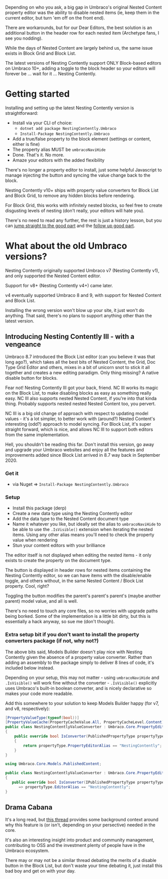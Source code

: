 Depending on who you ask, a big gap in Umbraco's original Nested Content property editor was the ability to disable nested items (ie, keep them in the current editor, but turn 'em off on the front end). 

There are workarounds, but for our Dear Editors, the best solution is an additional button in the header row for each nested item (Archetype fans, I see you nodding).

While the days of Nested Content are largely behind us, the same issue exists in Block Grid and Block List.

The latest versions of Nesting Contently support ONLY Block-based editors on Umbraco 10+, adding a toggle to the block header so your editors will forever be ... wait for it ... Nesting Contently.

# Getting started

Installing and setting up the latest Nesting Contently version is straightforward:

- Install via your CLI of choice:
  - `dotnet add package NestingContently.Umbraco`
  - `Install-Package NestingContently.Umbraco`
- Add a true/false property to the block element (settings or content, either is fine)
- The property alias MUST be `umbracoNaviHide`
- Done. That's it. No more.
- Amaze your editors with the added flexibility

There's no longer a property editor to install, just some helpful Javascript to manage injecting the button and syncing the value change back to the block.

Nesting Contently v10+ ships with property value converters for Block List and Block Grid, to remove any hidden blocks before rendering.

For Block Grid, this works with infinitely nested blocks, so feel free to create disgusting levels of nesting (don't really, your editors will hate you).

There's no need to read any further, the rest is just a history lesson, but you can [jump straight to the good part](http://issues.umbraco.org/issue/U4-10422) and the [follow up good part](https://github.com/umbraco/Umbraco-CMS/issues/2887).

# What about the old Umbraco versions?

Nesting Contently originally supported Umbraco v7 (Nesting Contently v1), and only supported the Nested Content editor.

Support for v8+ (Nesting Contently v4+) came later.

v4 eventually supported Umbraco 8 and 9, with support for Nested Content and Block List.

Installing the wrong version won't blow up your site, it just won't do anything. That said, there's no plans to support anything other than the latest version. 

## Introducing Nesting Contently III - with a vengeance
Umbraco 8.7 introduced the Block List editor (can you believe it was that long ago?), which takes all the best bits of Nested Content, the Grid, Doc Type Grid Editor and others, mixes in a bit of unicorn snot to stick it all together and creates a new editing paradigm. Only thing missing? A native disable button for blocks.

Fear not! Nesting Contently III got your back, friend. NC III works its magic on the Block List, to make disabling blocks as easy as something really easy. NC III also supports nested Nested Content, if you're into that kinda thing. Probably supports nested nested Nested Content too, you pervert.

NC III is a big old change of approach with respect to updating model values - it's a lot simpler, to better work with (around?) Nested Content's interesting (odd?) approach to model syncing. For Block List, it's super straight forward, which is nice, and allows NC III to support both editors from the same implementation.

Hell, you shouldn't be reading this far. Don't install this version, go away and upgrade your Umbraco websites and enjoy all the features and improvements added since Block List arrived in 8.7 way back in September 2020.

### Get it
 - via Nuget => `Install-Package NestingContently.Umbraco`

### Setup

 - Install this package (derp)
 - Create a new data type using the Nesting Contently editor
 - Add the data type to the Nested Content document type
 - Name it whatever you like, but ideally set the alias to `umbracoNaviHide` to be able to use the `.IsVisible()` extension when iterating the nested items. Using any other alias means you'll need to check the property value when rendering
 - Stun your content editors with your brilliance
 
The editor itself is not displayed when editing the nested items - it only exists to create the property on the document type. 

The button is displayed in header rows for nested items containing the Nesting Contently editor, so we can have items with the disable/enable toggle, and others without, in the same Nested Content / Block List property. Cool, right?

Toggling the button modifies the parent's parent's parent's (maybe another parent) model value, and all is well. 

There's no need to touch any core files, so no worries with upgrade paths being borked. Some of the implementation is a little bit dirty, but this is essentially a hack anyway, so sue me (don't though).

### Extra setup bit if you don't want to install the property converters package (if not, why not?)

The above bits said, Models Builder doesn't play nice with Nesting Contently given the absence of a property value converter. Rather than adding an assembly to the package simply to deliver 8 lines of code, it's included below instead. 

Depending on your setup, this may not matter - using `umbracoNaviHide` and `.IsVisible()` will work fine without the converter - `.IsVisible()` explicitly uses Umbraco's built-in boolean converter, and is nicely declarative so makes your code more readable.

Add this somewhere to your solution to keep Models Builder happy (for v7, and v8, respectively):

```csharp
[PropertyValueType(typeof(bool))]
[PropertyValueCache(PropertyCacheValue.All, PropertyCacheLevel.Content)]
public class NestingContentlyValueConverter : Umbraco.Core.PropertyEditors.ValueConverters.YesNoValueConverter
{
    public override bool IsConverter(PublishedPropertyType propertyType)
    {
        return propertyType.PropertyEditorAlias == "NestingContently";
    }
}    
```

```csharp
using Umbraco.Core.Models.PublishedContent;

public class NestingContentlyValueConverter : Umbraco.Core.PropertyEditors.ValueConverters.YesNoValueConverter
{
   public override bool IsConverter(IPublishedPropertyType propertyType)
      => propertyType.EditorAlias == "NestingContently";
}
```

## Drama Cabana

It's a long read, but [this thread](http://issues.umbraco.org/issue/U4-10422) provides some background context around why this feature is (or isn't, depending on your persective) needed in the core.

It's also an interesting insight into product and community management, contributing to OSS and the investment plenty of people have in the Umbraco ecosystem.

There may or may not be a similar thread debating the merits of a disable button in the Block List, but don't waste your time debating it, just install this bad boy and get on with your day.
